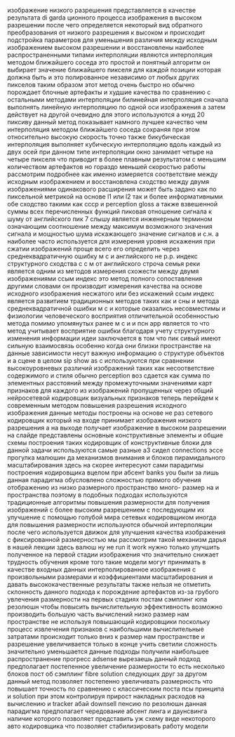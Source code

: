 изображение низкого разрешения представляется в качестве результата di garda ционного процесса изображения в высоком разрешении после чего определяется некоторый вид обратного преобразования от низкого разрешения к высоком и происходит подстройка параметров для уменьшения различия между исходным изображением высоком разрешении и восстановлены наиболее распространенными типами интерполяции являются интерполяция методом ближайшего соседа это простой и понятный алгоритм он выбирает значение ближайшего пикселя для каждой позиции которая должна быть и это полированное независимо от любых других пикселов таким образом этот метод очень быстро но обычно порождает блочные артефакты и худшие качества по сравнению с остальными методами интерполяции билинейная интерполяция сначала выполнять линейную интерполяцию по одной оси изображения а затем действует на другой очевидно для этого используются а кнуд 20 пиксиву данный метод показывает намного лучшее качество чем интерполяция методом ближайшего соседа сохраняя при этом относительно высокую скорость точно также бикубическая интерполяция выполняет кубическую интерполяцию вдоль каждый из двух осей при данном типе интерполяции окно занимает четыре на четыре пикселя что приводит в более плавным результатом с меньшим количеством артефактов но гораздо меньшей скоростью работы рассмотрим подробнее как именно измеряется соответствие между исходным изображением и восстановлена сходство между двумя изображениями одинакового расширения может быть задано как по пиксельной метрикой на основе l1 или l2 так и более информативными обе сходство такими как ссср и perception gloss а также взвешенной суммы всех перечисленных функций пиковая отношение сигнала к шуму от английского пик 7 слышу является инженерным термином означающим соотношение между максимум возможного значения сигнала и мощностью шума искажающего значение сигналов и с.н. а наиболее часто используется для измерения уровня искажения при сжатии изображений проще всего его определить через среднеквадратичную ошибку м с и английского не р.р. индекс структурного сходства с с м от английского строча семья реки является одним из методов измерения схожести между двумя изображениями ссым индекс это метод полного сопоставления другими словами он производит измерения качества на основе исходного изображения несжатого или без искажений ссым индекс является развитием традиционных методов таких как и сны и метода среднеквадратичной ошибки м с и которые оказались несовместимы и физиологии человеческого восприятия отличительной особенностью метода помимо упомянутых ранее м с и и псн app является то что метод учитывает восприятие ошибки благодаря учету структурного изменения информации идеи заключается в том что пик сивый имеют сильную взаимосвязь особенно когда они близки пространстве на данные зависимости несут важную информацию о структуре объектов и а сцене в целом sip show as с используются при сравнении высокоуровневых различий изображений таких как несоответствие содержимого и стиля обычно perception воз сдается как сумма по элементных расстояний между промежуточными значениями карт признаков для каждого из изображений пропущенных через общий нейросетевой кодировщик визуальных признаков теперь перейдем к современным методом повышения разрешения исходного изображения данные методы построены на основе не раз сетевого кодировщик который на входе принимает изображения низкого разрешения а на выходе получает изображение в высоком разрешении на слайде представлены основные конструктивные элементы и общие схемы построения таких кодировщик of конструктивные блоки для данной задачи используются самые разные а3 сидел connections эссе прогулка малюшин да механизмов внимания и блоков пирамидального масштабирования здесь на скорее интересуют сами парадигмы построения кодировщика вцелом при абсент banks you были за лишь данная парадигма обусловлено сложностью прямого обучения отображению из низко размерного пространство много- размер на и пространства поэтому в подобных подходах используются традиционные алгоритмы повышения размерности для получения изображений с более высоким разрешением с последующим их улучшение с помощью голубой мира сетевых кодировщиком иногда для повышения размерности используются обычной интерполяции после чего используется движок для улучшения качества изображения с фиксированной размерностью мы рассмотрим такой механизм дарья в нашей лекции здесь валюш ну не run it work нужно только улучшить полученное на первой стадии изображения что значительно снижает трудность обучения кроме того такие модели могут принимать в качестве входных данных интерполированное изображения с произвольными размерами и коэффициентами масштабирования и давать высококачественные результаты также нельзя не отметить склонность данного подхода к порождение артефактов из-за грубого увлечения размерности на первых стадиях постам сэмплинг юпа резолюшн чтобы повысить вычислительную эффективность возможно производить большую часть вычислений низко размер нам пространстве не используя повышающий кодировщики поскольку процесс извлечения признаков с наибольшими вычислительные затратами происходит только вниз к размер нам пространстве и разрешение увеличивается только в конце учить светили сложность значительно уменьшается данные подходы получили наибольшее распространение прогресс adsense вырезаешь данный подход предполагает постепенное увеличение размерности то есть несколько блоков пост об сэмплинг fibre solution следующих друг за другом данный метод позволяет постепенно увеличивать размерность что повышает точность по сравнению с классическим поста псы принципа и solution при этом контролируя прирост накладных расходов на вычислению и tracker абай downsell пенсию по резолюшн данная парадигма предполагает чередование абсент линга и даунсвинга наличие которого позволяет представить уж схему виде некоторого авто кодировщика что позволяет стабилизировать работу модели